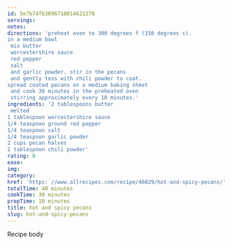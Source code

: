 ```yaml
---
id: 5e7b74fb3696710014621278
servings:
notes:
directions: 'preheat oven to 300 degrees f (150 degrees c).
in a medium bowl
 mix butter
 worcestershire sauce
 red pepper
 salt
 and garlic powder. stir in the pecans
 and gently toss with chili powder to coat.
spread coated pecans on a medium baking sheet
 and cook 30 minutes in the preheated oven
 stirring approximately every 10 minutes.'
ingredients: '2 tablespoons butter
 melted
1 tablespoon worcestershire sauce
1/4 teaspoon ground red pepper
1/4 teaspoon salt
1/4 teaspoon garlic powder
2 cups pecan halves
1 tablespoon chili powder'
rating: 0
ease:
img:
category:
href: 'https: //www.allrecipes.com/recipe/46029/hot-and-spicy-pecans/'
totalTime: 40 minutes
cookTime: 30 minutes
prepTime: 10 minutes
title: hot and spicy pecans
slug: hot-and-spicy-pecans
---
```

Recipe body